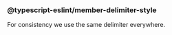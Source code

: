 ### @typescript-eslint/member-delimiter-style

For consistency we use the same delimiter everywhere.
